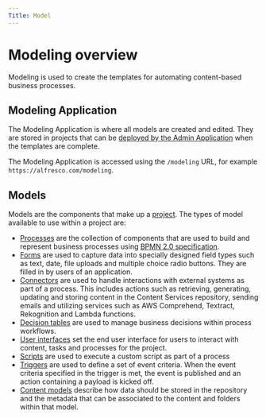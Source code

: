 ```yaml
---
Title: Model
---
```


# Modeling overview

Modeling is used to create the templates for automating content-based business processes.

## Modeling Application

The Modeling Application is where all models are created and edited. They are stored in projects that can be [deployed by the Admin Application](../admin/release.md#deployment) when the templates are complete.

The Modeling Application is accessed using the `/modeling` URL, for example `https://alfresco.com/modeling`.

## Models

Models are the components that make up a [project](projects.md). The types of model available to use within a project are:

* [Processes](processes/README.md) are the collection of components that are used to build and represent business processes using [BPMN 2.0 specification](https://www.omg.org/spec/BPMN/2.0/).
* [Forms](forms.md) are used to capture data into specially designed field types such as text, date, file uploads and multiple choice radio buttons. They are filled in by users of an application.
* [Connectors](connectors/README.md) are used to handle interactions with external systems as part of a process. This includes actions such as retrieving, generating, updating and storing content in the Content Services repository, sending emails and utilizing services such as AWS Comprehend, Textract, Rekognition and Lambda functions.
* [Decision tables](decisions.md) are used to manage business decisions within process workflows.
* [User interfaces](interfaces.md) set the end user interface for users to interact with content, tasks and processes for the project.
* [Scripts](scripts.md) are used to execute a custom script as part of a process
* [Triggers](triggers.md) are used to define a set of event criteria. When the event criteria specified in the trigger is met, the event is published and an action containing a payload is kicked off.
* [Content models](content-models.md) describe how data should be stored in the repository and the metadata that can be associated to the content and folders within that model.
